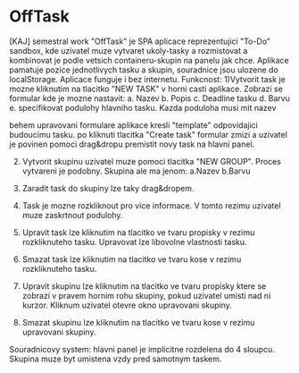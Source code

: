 # OffTask
[KAJ] semestral work
"OffTask" je SPA aplicace reprezentujici "To-Do" sandbox, kde uzivatel muze vytvaret ukoly-tasky a rozmistovat a kombinovat je podle vetsich containeru-skupin na panelu jak chce. Aplikace pamatuje pozice jednotlivych tasku a skupin, souradnice jsou ulozene do localStorage. Aplicace funguje i bez internetu.
Funkcnost:
1)Vytvorit task je mozne kliknutim na tlacitko "NEW TASK" v horni casti aplikace. Zobrazi se formular kde je mozne nastavit:
  a. Nazev 
  b. Popis
  c. Deadline tasku
  d. Barvu
  e. specifikovat podulohy hlavniho tasku. Kazda poduloha musi mit nazev
  
  behem upravovani formulare aplikace kresli "template" odpovidajici budoucimu tasku.
  po kliknuti tlacitka "Create task" formular zmizi a uzivatel je povinen pomoci drag&dropu premistit novy task na hlavni panel. 
  
2) Vytvorit skupinu uzivatel muze pomoci tlacitka "NEW GROUP". Proces vytvareni je podobny. Skupina ale ma jenom:
  a.Nazev
  b.Barvu
  
3) Zaradit task do skupiny lze taky drag&dropem.

4) Task je mozne rozkliknout pro vice informace. V tomto rezimu uzivatel muze zaskrtnout podulohy. 

5) Upravit task lze kliknutim na tlacitko ve tvaru propisky v rezimu rozkliknuteho tasku. Upravovat lze libovolne vlastnosti tasku.

6) Smazat task lze kliknutim na tlacitko ve tvaru kose v rezimu rozkliknuteho tasku.

7) Upravit skupinu lze kliknutim na tlacitko ve tvaru propisky ktere se zobrazi v pravem hornim rohu skupiny, pokud uzivatel umisti nad ni kurzor. Kliknum uzivatel otevre okno upravovani skupiny.

8) Smazat skupinu lze kliknutim na tlacitko ve tvaru kose v rezimu upravovani skupiny.

Souradnicovy system:
  hlavni panel je implicitne rozdelena do 4 sloupcu. Skupina muze byt umistena vzdy pred samotnym taskem.
